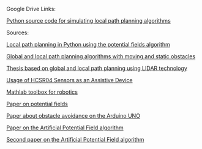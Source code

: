 Google Drive Links:

[Python source code for simulating local path planning algorithms](https://colab.research.google.com/drive/1jT8KmbTng_hRazUZqZlPSj8plEOXMQFC?usp=sharing)

Sources:

[Local path planning in Python using the potential fields algorithm](https://medium.com/nerd-for-tech/local-path-planning-using-virtual-potential-field-in-python-ec0998f490af)

[Global and local path planning algorithms with moving and static obstacles](https://github.com/RuslanAgishev/motion_planning?tab=readme-ov-file)

[Thesis based on global and local path planning using LIDAR technology](https://webthesis.biblio.polito.it/8991/1/tesi.pdf)

[Usage of HCSR04 Sensors as an Assistive Device](https://www.researchgate.net/publication/352572450_Low-Cost_Ultrasonic_Range_Improvements_for_an_Assistive_Device)

[Mathlab toolbox for robotics](https://it.mathworks.com/help/robotics/index.html?s_tid=CRUX_topnav)

[Paper on potential fields](https://www.sciencedirect.com/topics/computer-science/artificial-potential-field)

[Paper about obstacle avoidance on the Arduino UNO](https://iopscience.iop.org/article/10.1088/1757-899X/707/1/012012/pdf)

[Paper on the Artificial Potential Field algorithm](https://link.springer.com/article/10.1186/s13638-019-1396-2)

[Second paper on the Artificial Potential Field algorithm](https://thesai.org/Downloads/Volume10No8/Paper_76-Artificial_Potential_Field_Algorithm_Implementation.pdf)
